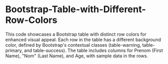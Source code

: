 # Bootstrap-Table-with-Different-Row-Colors
This code showcases a Bootstrap table with distinct row colors for enhanced visual appeal. Each row in the table has a different background color, defined by Bootstrap's contextual classes (table-warning, table-primary, and table-success). The table includes columns for Prenom (First Name), "Nom" (Last Name), and Age, with sample data in the rows.

